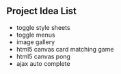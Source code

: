 ## Project Idea List

+ toggle style sheets
+ toggle menus
+ image gallery
+ html5 canvas card matching game
+ html5 canvas pong
+ ajax auto complete
